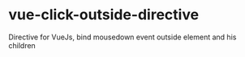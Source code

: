# vue-click-outside-directive

Directive for VueJs, bind mousedown event outside element and his children